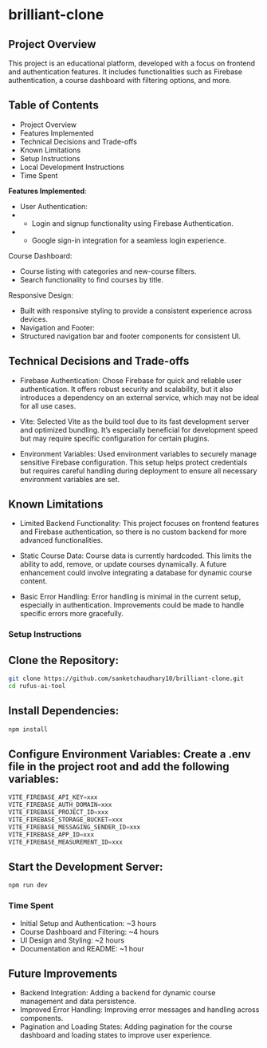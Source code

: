 # brilliant-clone

## Project Overview
This project is an educational platform, developed with a focus on frontend and authentication features. It includes functionalities such as Firebase authentication, a course dashboard with filtering options, and more.

## Table of Contents
- Project Overview
- Features Implemented
- Technical Decisions and Trade-offs
- Known Limitations
- Setup Instructions
- Local Development Instructions
- Time Spent


**Features Implemented**: 

- User Authentication:
- - Login and signup functionality using Firebase Authentication.
- - Google sign-in integration for a seamless login experience.

Course Dashboard:
- Course listing with categories and new-course filters.
- Search functionality to find courses by title.

Responsive Design:
- Built with responsive styling to provide a consistent experience across devices.
- Navigation and Footer:
- Structured navigation bar and footer components for consistent UI.

## Technical Decisions and Trade-offs
- Firebase Authentication: Chose Firebase for quick and reliable user authentication. It offers robust security and scalability, but it also introduces a dependency on an external service, which may not be ideal for all use cases.

- Vite: Selected Vite as the build tool due to its fast development server and optimized bundling. It’s especially beneficial for development speed but may require specific configuration for certain plugins.

- Environment Variables: Used environment variables to securely manage sensitive Firebase configuration. This setup helps protect credentials but requires careful handling during deployment to ensure all necessary environment variables are set.

## Known Limitations
- Limited Backend Functionality: This project focuses on frontend features and Firebase authentication, so there is no custom backend for more advanced functionalities.

- Static Course Data: Course data is currently hardcoded. This limits the ability to add, remove, or update courses dynamically. A future enhancement could involve integrating a database for dynamic course content.

- Basic Error Handling: Error handling is minimal in the current setup, especially in authentication. Improvements could be made to handle specific errors more gracefully.

### Setup Instructions

## Clone the Repository:
```bash
git clone https://github.com/sanketchaudhary10/brilliant-clone.git
cd rufus-ai-tool
```

## Install Dependencies:
```bash
npm install
```

## Configure Environment Variables: Create a .env file in the project root and add the following variables:
```python
VITE_FIREBASE_API_KEY=xxx
VITE_FIREBASE_AUTH_DOMAIN=xxx
VITE_FIREBASE_PROJECT_ID=xxx
VITE_FIREBASE_STORAGE_BUCKET=xxx
VITE_FIREBASE_MESSAGING_SENDER_ID=xxx
VITE_FIREBASE_APP_ID=xxx
VITE_FIREBASE_MEASUREMENT_ID=xxx
```

## Start the Development Server:
```bash
npm run dev
```

### Time Spent
- Initial Setup and Authentication: ~3 hours
- Course Dashboard and Filtering: ~4 hours
- UI Design and Styling: ~2 hours
- Documentation and README: ~1 hour

## Future Improvements
- Backend Integration: Adding a backend for dynamic course management and data persistence.
- Improved Error Handling: Improving error messages and handling across components.
- Pagination and Loading States: Adding pagination for the course dashboard and loading states to improve user experience.